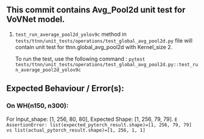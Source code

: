 ## This commit contains Avg_Pool2d unit test for VoVNet model.

1. `test_run_average_pool2d_yolov9c` method in `tests/ttnn/unit_tests/operations/test_global_avg_pool2d.py` file will contain unit test for ttnn.global_avg_pool2d with Kernel_size 2.

    To run the test, use the following command : `pytest tests/ttnn/unit_tests/operations/test_global_avg_pool2d.py::test_run_average_pool2d_yolov9c`

## Expected Behaviour / Error(s):

### On WH(n150, n300):
For Input_shape: [1, 256, 80, 80], Expected Shape: [1, 256, 79, 79].
`E       AssertionError: list(expected_pytorch_result.shape)=[1, 256, 79, 79] vs list(actual_pytorch_result.shape)=[1, 256, 1, 1]`
